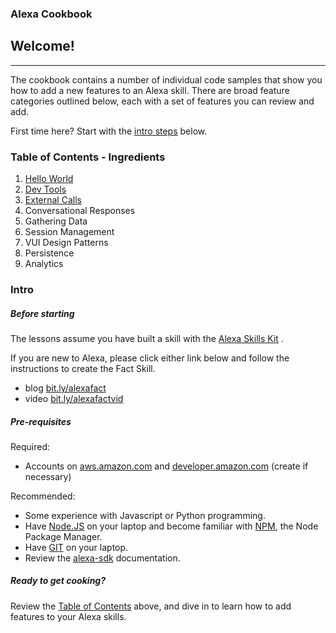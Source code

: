 
### Alexa Cookbook
## Welcome!
<hr />

The cookbook contains a number of individual code samples that show you how to add a new features to an Alexa skill.
There are broad feature categories outlined below, each with a set of features you can review and add.

First time here?  Start with the [intro steps](#intro) below.

### Table of Contents - Ingredients <a id="toc"></a>

1. [Hello World](HelloWorld)
1. [Dev Tools](DevTools)
1. [External Calls](ExternalCalls)
1. Conversational Responses
1. Gathering Data
1. Session Management
1. VUI Design Patterns
1. Persistence
1. Analytics


### Intro <a id="intro"></a>

##### Before starting
The lessons assume you have built a skill with the [Alexa Skills Kit](https://developer.amazon.com/ask) .

If you are new to Alexa, please click either link below and follow the instructions to create the Fact Skill.
* blog [bit.ly/alexafact](bit.ly/alexafact)
* video [bit.ly/alexafactvid](bit.ly/alexafactvid)

##### Pre-requisites
Required:
* Accounts on [aws.amazon.com](aws.amazon.com) and [developer.amazon.com](developer.amazon.com) (create if necessary)

Recommended:
* Some experience with Javascript or Python programming.
* Have [Node.JS](https://nodejs.org/en/) on your laptop and become familiar with [NPM](https://www.npmjs.com), the Node Package Manager.
* Have [GIT](http://www.git.com) on your laptop.
* Review the [alexa-sdk](https://www.npmjs.com/package/alexa-sdk) documentation.

##### Ready to get cooking?

Review the [Table of Contents](#toc) above, and dive in to learn how to add features to your Alexa skills.

